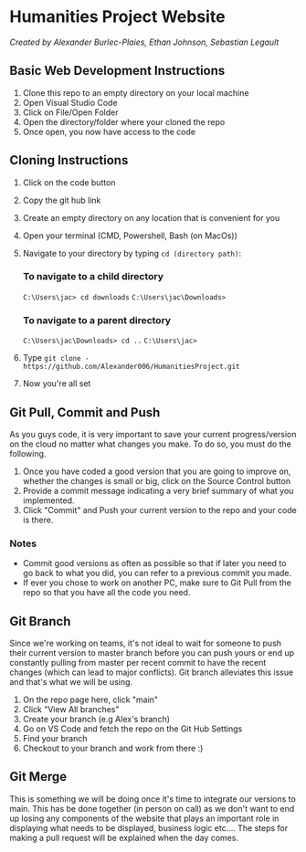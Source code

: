 # Humanities Project Website
_Created by Alexander Burlec-Plaies, Ethan Johnson, Sebastian Legault_


## Basic Web Development Instructions 

1. Clone this repo to an empty directory on your local machine
2. Open Visual Studio Code
3. Click on File/Open Folder
4. Open the directory/folder where your cloned the repo
5. Once open, you now have access to the code

## Cloning Instructions
1. Click on the code button
2. Copy the git hub link
3. Create an empty directory on any location that is convenient for you
4. Open your terminal (CMD, Powershell, Bash (on MacOs))
5. Navigate to your directory by typing `cd (directory path)`:


   ### To navigate to a child directory
   `C:\Users\jac> cd downloads`
   `C:\Users\jac\Downloads> `

   ### To navigate to a parent directory
   `C:\Users\jac\Downloads> cd ..`
   `C:\Users\jac>`   

   
7. Type `git clone -https://github.com/Alexander006/HumanitiesProject.git`
8. Now you're all set
   


## Git Pull, Commit and Push
As you guys code, it is very important to save your current progress/version on the cloud no matter what changes you make. To do so,
you must do the following.

1. Once you have coded a good version that you are going to improve on, whether the changes is small or big, click on the Source Control button
2. Provide a commit message indicating a very brief summary of what you implemented.
3. Click "Commit" and Push your current version to the repo and your code is there.

### Notes
- Commit good versions as often as possible so that if later you need to go back to what you did, you can refer to a previous commit you made.
- If ever you chose to work on another PC, make sure to Git Pull from the repo so that you have all the code you need.



## Git Branch
Since we're working on teams, it's not ideal to wait for someone to push their current version to master branch before you can push yours or
end up constantly pulling from master per recent commit to have the recent changes (which can lead to major conflicts). Git branch alleviates this issue and 
that's what we will be using.

1. On the repo page here, click "main"
2. Click "View All branches"
3. Create your branch (e.g Alex's branch)
4. Go on VS Code and fetch the repo on the Git Hub Settings
5. Find your branch
6. Checkout to your branch and work from there :)


## Git Merge
This is something we will be doing once it's time to integrate our versions to main. This has be done together (in person on call) as we don't want
to end up losing any components of the website that plays an important role in displaying what needs to be displayed, business logic etc.... 
The steps for making a pull request will be explained when the day comes.



   
